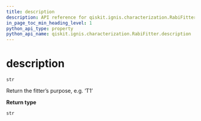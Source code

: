 ```yaml
---
title: description
description: API reference for qiskit.ignis.characterization.RabiFitter.description
in_page_toc_min_heading_level: 1
python_api_type: property
python_api_name: qiskit.ignis.characterization.RabiFitter.description
---
```


# description

<span id="qiskit.ignis.characterization.RabiFitter.description" />

`str`

Return the fitter’s purpose, e.g. ‘T1’

**Return type**

`str`


